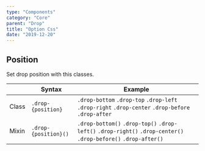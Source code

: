 ```yaml
---
type: "Components"
category: "Core"
parent: "Drop"
title: "Option Css"
date: "2019-12-20"
---
```


## Position

Set drop position with this classes.

|                         | Syntax                                    | Example                       |
| ----------------------- | ----------------------------------------- | ----------------------------- |
| Class                   | `.drop-{position}`                        | `.drop-bottom` `.drop-top` `.drop-left` `.drop-right` `.drop-center` `.drop-before` `.drop-after` |
| Mixin                   | `.drop-{position}()`                      | `.drop-bottom()` `.drop-top()` `.drop-left()` `.drop-right()` `.drop-center()` `.drop-before()` `.drop-after()` |

<demo>
  <demovanilla src="vanilla/components/core/drop/left">
  </demovanilla>
  <demovanilla src="vanilla/components/core/drop/right">
  </demovanilla>
  <demovanilla src="vanilla/components/core/drop/center">
  </demovanilla>
  <demovanilla src="vanilla/components/core/drop/before">
  </demovanilla>
  <demovanilla src="vanilla/components/core/drop/after">
  </demovanilla>
</demo>
